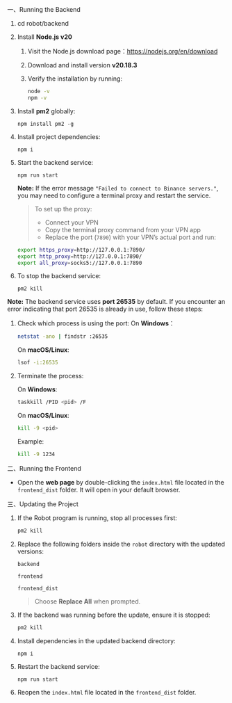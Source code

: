 一、Running the Backend

1. cd robot/backend

2. Install **Node.js v20**

   1. Visit the Node.js download page：https://nodejs.org/en/download

   2. Download and install version **v20.18.3**

   3. Verify the installation by running:

      ```bash
      node -v
      npm -v
      ```
   
3. Install **pm2** globally:

   ```
   npm install pm2 -g
   ```

4. Install project dependencies:

   ```
   npm i
   ```

5. Start the backend service:

   ```
   npm run start
   ```

   **Note:**
   If  the error message `"Failed to connect to Binance servers."`, you may need to configure a terminal proxy and restart the service.

   > To set up the proxy:
   >
   > - Connect your VPN
   > - Copy the terminal proxy command from your VPN app
   > - Replace the port (`7890`) with your VPN’s actual port and run:

   ```bash
   export https_proxy=http://127.0.0.1:7890/
   export http_proxy=http://127.0.0.1:7890/
   export all_proxy=socks5://127.0.0.1:7890
   ```

6. To stop the backend service:

   ```
   pm2 kill
   ```


**Note:**
The backend service uses **port 26535** by default. If you encounter an error indicating that port 26535 is already in use, follow these steps:

1. Check which process is using the port:
   On **Windows**：

   ```bash
   netstat -ano | findstr :26535
   ```

   On **macOS/Linux**:

   ```bash
   lsof -i:26535
   ```

2. Terminate the process:

   On **Windows**:

   ```bash
   taskkill /PID <pid> /F
   ```

   On **macOS/Linux**:

   ```bash
   kill -9 <pid>
   ```

   Example:

   ```bash
   kill -9 1234
   ```

二、Running the Frontend

- Open the **web page** by double-clicking the `index.html` file located in the `frontend_dist` folder. It will open in your default browser.



三、Updating the Project

1. If the Robot program is running, stop all processes first:

   ```bash
   pm2 kill
   ```

2. Replace the following folders inside the `robot` directory with the updated versions:

   `backend`

   `frontend`

   `frontend_dist`

   > Choose **Replace All** when prompted.

3. If the backend was running before the update, ensure it is stopped:

   ```bash
   pm2 kill
   ```

4. Install dependencies in the updated backend directory:

   ```
   npm i
   ```

5. Restart the backend service:

   ```
   npm run start
   ```

6. Reopen the `index.html` file located in the `frontend_dist` folder.
